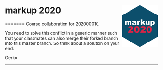 <!-- README.md is generated from README.Rmd. Please edit that file -->

# markup 2020 <a href='https://github.com/gerkovink/markup2020'><img src='markup_sticker_SMALL.png' align="right" height="139" /></a>


=======
Course collaboration for 202000010.

You need to solve this conflict in a generic manner such that your
classmates can also merge their forked branch into this master branch.
So think about a solution on your end.

Gerko

-----
